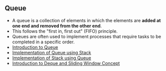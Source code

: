## Queue
- A queue is a collection of elements in which the elements are **added at one end and removed from the other end**. 
- This follows the "first in, first out" (FIFO) principle. 
- Queues are often used to implement processes that require tasks to be completed in a specific order.
- [Introduction to Queue](Stack/lectures/IntroductionToQueue.pdf)
- [Implementation of Queue using Stack](ImplementationOfQueueUsingStack.pdf)
- [Implementation of Stack using Queue](ImplementationOfStackUsingQueue.pdf)
- [Introduction to Deque and Sliding Window Concept](IntroductionToDequeAndSlidingWindowConcept.pdf)